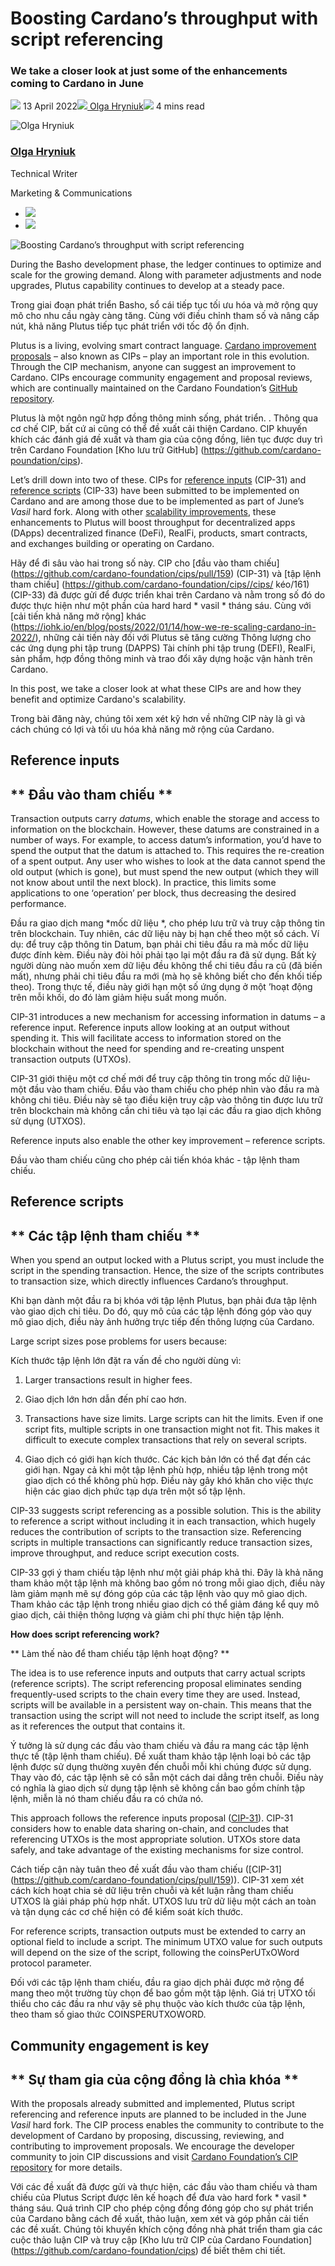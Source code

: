# Boosting Cardano’s throughput with script referencing
### **We take a closer look at just some of the enhancements coming to Cardano in June** 
![](img/2022-04-13-boosting-cardano-s-throughput-with-script-referencing.002.png) 13 April 2022![](img/2022-04-13-boosting-cardano-s-throughput-with-script-referencing.002.png)[ Olga Hryniuk](tmp//en/blog/authors/olga-hryniuk/page-1/)![](img/2022-04-13-boosting-cardano-s-throughput-with-script-referencing.003.png) 4 mins read

![Olga Hryniuk](img/2022-04-13-boosting-cardano-s-throughput-with-script-referencing.004.png)[](tmp//en/blog/authors/olga-hryniuk/page-1/)
### [**Olga Hryniuk**](tmp//en/blog/authors/olga-hryniuk/page-1/)
Technical Writer

Marketing & Communications

- ![](img/2022-04-13-boosting-cardano-s-throughput-with-script-referencing.005.png)[](https://www.linkedin.com/in/olga-hryniuk-1094a3160/ "LinkedIn")
- ![](img/2022-04-13-boosting-cardano-s-throughput-with-script-referencing.006.png)[](https://github.com/olgahryniuk "GitHub")

![Boosting Cardano’s throughput with script referencing](img/2022-04-13-boosting-cardano-s-throughput-with-script-referencing.007.jpeg)

During the Basho development phase, the ledger continues to optimize and scale for the growing demand. Along with parameter adjustments and node upgrades, Plutus capability continues to develop at a steady pace.

Trong giai đoạn phát triển Basho, sổ cái tiếp tục tối ưu hóa và mở rộng quy mô cho nhu cầu ngày càng tăng.
Cùng với điều chỉnh tham số và nâng cấp nút, khả năng Plutus tiếp tục phát triển với tốc độ ổn định.

Plutus is a living, evolving smart contract language. [Cardano improvement proposals](https://cardanofoundation.org/en/news/make-it-even-better-cardanos-improvements-proposals/) – also known as CIPs – play an important role in this evolution. Through the CIP mechanism, anyone can suggest an improvement to Cardano. CIPs encourage community engagement and proposal reviews, which are continually maintained on the Cardano Foundation’s [GitHub repository](https://github.com/cardano-foundation/CIPs).

Plutus là một ngôn ngữ hợp đồng thông minh sống, phát triển.
.
Thông qua cơ chế CIP, bất cứ ai cũng có thể đề xuất cải thiện Cardano.
CIP khuyến khích các đánh giá đề xuất và tham gia của cộng đồng, liên tục được duy trì trên Cardano Foundation [Kho lưu trữ GitHub] (https://github.com/cardano-poundation/cips).

Let’s drill down into two of these. CIPs for [reference inputs](https://github.com/cardano-foundation/CIPs/pull/159) (CIP-31) and [reference scripts](https://github.com/cardano-foundation/CIPs/pull/161) (CIP-33) have been submitted to be implemented on Cardano and are among those due to be implemented as part of June’s *Vasil* hard fork. Along with other [scalability improvements](https://iohk.io/en/blog/posts/2022/01/14/how-we-re-scaling-cardano-in-2022/), these enhancements to Plutus will boost throughput for decentralized apps (DApps) decentralized finance (DeFi), RealFi, products, smart contracts, and exchanges building or operating on Cardano.

Hãy để đi sâu vào hai trong số này.
CIP cho [đầu vào tham chiếu] (https://github.com/cardano-foundation/cips/pull/159) (CIP-31) và [tập lệnh tham chiếu] (https://github.com/cardano-foundation/cips//cips/
kéo/161) (CIP-33) đã được gửi để được triển khai trên Cardano và nằm trong số đó do được thực hiện như một phần của hard hard * vasil * tháng sáu.
Cùng với [cải tiến khả năng mở rộng] khác (https://iohk.io/en/blog/posts/2022/01/14/how-we-re-scaling-cardano-in-2022/), những cải tiến này đối với Plutus sẽ tăng cường
Thông lượng cho các ứng dụng phi tập trung (DAPPS) Tài chính phi tập trung (DEFI), RealFi, sản phẩm, hợp đồng thông minh và trao đổi xây dựng hoặc vận hành trên Cardano.

In this post, we take a closer look at what these CIPs are and how they benefit and optimize Cardano's scalability.

Trong bài đăng này, chúng tôi xem xét kỹ hơn về những CIP này là gì và cách chúng có lợi và tối ưu hóa khả năng mở rộng của Cardano.

## **Reference inputs**

## ** Đầu vào tham chiếu **

Transaction outputs carry *datums*, which enable the storage and access to information on the blockchain. However, these datums are constrained in a number of ways. For example, to access datum’s information, you’d have to spend the output that the datum is attached to. This requires the re-creation of a spent output. Any user who wishes to look at the data cannot spend the old output (which is gone), but must spend the new output (which they will not know about until the next block). In practice, this limits some applications to one ‘operation’ per block, thus decreasing the desired performance.

Đầu ra giao dịch mang *mốc dữ liệu *, cho phép lưu trữ và truy cập thông tin trên blockchain.
Tuy nhiên, các dữ liệu này bị hạn chế theo một số cách.
Ví dụ: để truy cập thông tin Datum, bạn phải chi tiêu đầu ra mà mốc dữ liệu được đính kèm.
Điều này đòi hỏi phải tạo lại một đầu ra đã sử dụng.
Bất kỳ người dùng nào muốn xem dữ liệu đều không thể chi tiêu đầu ra cũ (đã biến mất), nhưng phải chi tiêu đầu ra mới (mà họ sẽ không biết cho đến khối tiếp theo).
Trong thực tế, điều này giới hạn một số ứng dụng ở một ’hoạt động trên mỗi khối, do đó làm giảm hiệu suất mong muốn.

CIP-31 introduces a new mechanism for accessing information in datums – a reference input. Reference inputs allow looking at an output without spending it. This will facilitate access to information stored on the blockchain without the need for spending and re-creating unspent transaction outputs (UTXOs).

CIP-31 giới thiệu một cơ chế mới để truy cập thông tin trong mốc dữ liệu-một đầu vào tham chiếu.
Đầu vào tham chiếu cho phép nhìn vào đầu ra mà không chi tiêu.
Điều này sẽ tạo điều kiện truy cập vào thông tin được lưu trữ trên blockchain mà không cần chi tiêu và tạo lại các đầu ra giao dịch không sử dụng (UTXOS).

Reference inputs also enable the other key improvement – reference scripts.

Đầu vào tham chiếu cũng cho phép cải tiến khóa khác - tập lệnh tham chiếu.

## **Reference scripts**

## ** Các tập lệnh tham chiếu **

When you spend an output locked with a Plutus script, you must include the script in the spending transaction. Hence, the size of the scripts contributes to transaction size, which directly influences Cardano’s throughput.

Khi bạn dành một đầu ra bị khóa với tập lệnh Plutus, bạn phải đưa tập lệnh vào giao dịch chi tiêu.
Do đó, quy mô của các tập lệnh đóng góp vào quy mô giao dịch, điều này ảnh hưởng trực tiếp đến thông lượng của Cardano.

Large script sizes pose problems for users because:

Kích thước tập lệnh lớn đặt ra vấn đề cho người dùng vì:

1. Larger transactions result in higher fees.

1. Giao dịch lớn hơn dẫn đến phí cao hơn.

1. Transactions have size limits. Large scripts can hit the limits. Even if one script fits, multiple scripts in one transaction might not fit. This makes it difficult to execute complex transactions that rely on several scripts.

1. Giao dịch có giới hạn kích thước.
Các kịch bản lớn có thể đạt đến các giới hạn.
Ngay cả khi một tập lệnh phù hợp, nhiều tập lệnh trong một giao dịch có thể không phù hợp.
Điều này gây khó khăn cho việc thực hiện các giao dịch phức tạp dựa trên một số tập lệnh.

CIP-33 suggests script referencing as a possible solution. This is the ability to reference a script without including it in each transaction, which hugely reduces the contribution of scripts to the transaction size. Referencing scripts in multiple transactions can significantly reduce transaction sizes, improve throughput, and reduce script execution costs.

CIP-33 gợi ý tham chiếu tập lệnh như một giải pháp khả thi.
Đây là khả năng tham khảo một tập lệnh mà không bao gồm nó trong mỗi giao dịch, điều này làm giảm mạnh mẽ sự đóng góp của các tập lệnh vào quy mô giao dịch.
Tham khảo các tập lệnh trong nhiều giao dịch có thể giảm đáng kể quy mô giao dịch, cải thiện thông lượng và giảm chi phí thực hiện tập lệnh.

**How does script referencing work?**

** Làm thế nào để tham chiếu tập lệnh hoạt động? **

The idea is to use reference inputs and outputs that carry actual scripts (reference scripts). The script referencing proposal eliminates sending frequently-used scripts to the chain every time they are used. Instead, scripts will be available in a persistent way on-chain. This means that the transaction using the script will not need to include the script itself, as long as it references the output that contains it.

Ý tưởng là sử dụng các đầu vào tham chiếu và đầu ra mang các tập lệnh thực tế (tập lệnh tham chiếu).
Đề xuất tham khảo tập lệnh loại bỏ các tập lệnh được sử dụng thường xuyên đến chuỗi mỗi khi chúng được sử dụng.
Thay vào đó, các tập lệnh sẽ có sẵn một cách dai dẳng trên chuỗi.
Điều này có nghĩa là giao dịch sử dụng tập lệnh sẽ không cần bao gồm chính tập lệnh, miễn là nó tham chiếu đầu ra có chứa nó.

This approach follows the reference inputs proposal ([CIP-31](https://github.com/cardano-foundation/CIPs/pull/159)). CIP-31 considers how to enable data sharing on-chain, and concludes that referencing UTXOs is the most appropriate solution. UTXOs store data safely, and take advantage of the existing mechanisms for size control.

Cách tiếp cận này tuân theo đề xuất đầu vào tham chiếu ([CIP-31] (https://github.com/cardano-foundation/cips/pull/159)).
CIP-31 xem xét cách kích hoạt chia sẻ dữ liệu trên chuỗi và kết luận rằng tham chiếu UTXOS là giải pháp phù hợp nhất.
UTXOS lưu trữ dữ liệu một cách an toàn và tận dụng các cơ chế hiện có để kiểm soát kích thước.

For reference scripts, transaction outputs must be extended to carry an optional field to include a script. The minimum UTXO value for such outputs will depend on the size of the script, following the coinsPerUTxOWord protocol parameter.

Đối với các tập lệnh tham chiếu, đầu ra giao dịch phải được mở rộng để mang theo một trường tùy chọn để bao gồm một tập lệnh.
Giá trị UTXO tối thiểu cho các đầu ra như vậy sẽ phụ thuộc vào kích thước của tập lệnh, theo tham số giao thức COINSPERUTXOWORD.

## **Community engagement is key**

## ** Sự tham gia của cộng đồng là chìa khóa **

With the proposals already submitted and implemented, Plutus script referencing and reference inputs are planned to be included in the June *Vasil* hard fork. The CIP process enables the community to contribute to the development of Cardano by proposing, discussing, reviewing, and contributing to improvement proposals. We encourage the developer community to join CIP discussions and visit [Cardano Foundation’s CIP repository](https://github.com/cardano-foundation/CIPs) for more details.

Với các đề xuất đã được gửi và thực hiện, các đầu vào tham chiếu và tham chiếu của Plutus Script được lên kế hoạch để đưa vào hard fork * vasil * tháng sáu.
Quá trình CIP cho phép cộng đồng đóng góp cho sự phát triển của Cardano bằng cách đề xuất, thảo luận, xem xét và góp phần cải tiến các đề xuất.
Chúng tôi khuyến khích cộng đồng nhà phát triển tham gia các cuộc thảo luận CIP và truy cập [Kho lưu trữ CIP của Cardano Foundation] (https://github.com/cardano-foundation/cips) để biết thêm chi tiết.

